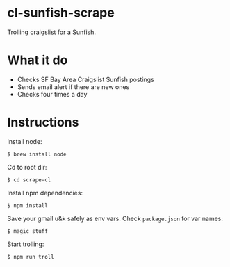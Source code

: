 # cl-sunfish-scrape
Trolling craigslist for a Sunfish.

# What it do
- Checks SF Bay Area Craigslist Sunfish postings
- Sends email alert if there are new ones
- Checks four times a day

# Instructions

Install node:
```shell
$ brew install node
```

Cd to root dir:
```shell
$ cd scrape-cl
```

Install npm dependencies:
```shell
$ npm install
```

Save your gmail u&k safely as env vars. Check `package.json` for var names:
```shell
$ magic stuff
```

Start trolling:
```shell
$ npm run troll
```

